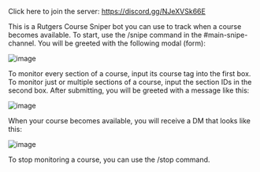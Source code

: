 Click here to join the server: https://discord.gg/NJeXVSk66E

This is a Rutgers Course Sniper bot you can use to track when a course becomes available. To start, use the /snipe command in the #main-snipe-channel.
You will be greeted with the following modal (form):

![image](https://i.imgur.com/bSbG6ak.png)

To monitor every section of a course, input its course tag into the first box. To monitor just or multiple sections of a course, input the section IDs in the second box.
After submitting, you will be greeted with a message like this:

![image](https://i.imgur.com/7jnrCke.png)

When your course becomes available, you will receive a DM that looks like this:

![image](https://imgur.com/nUZxwEq.png)

To stop monitoring a course, you can use the /stop command.
